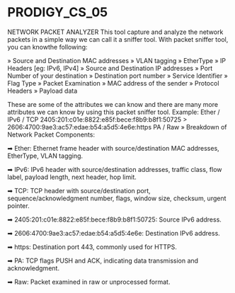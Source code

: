 # PRODIGY_CS_05
NETWORK PACKET ANALYZER
This tool capture and analyze the network packets in a simple way we can call it a sniffer tool. With packet sniffer tool, you can knowthe following:

» Source and Destination MAC addresses
» VLAN tagging
» EtherType
» IP Headers [eg: IPv6, IPv4]
» Source and Destination IP addresses 
» Port Number of your destination 
» Destination port number
» Service Identifier 
» Flag Type 
» Packet Examination
» MAC address of the sender
» Protocol Headers
» Payload data

These are some of the attributes we can know and there are many more attributes we can know by using this packet sniffer tool. 
Example:
          Ether / IPv6 / TCP 2405:201:c01e:8822:e85f:bece:f8b9:b8f1:50725 > 2606:4700:9ae3:ac57:edae:b54:a5d5:4e6e:https PA / Raw
» Breakdown of Network Packet Components:

➡ Ether: Ethernet frame header with source/destination MAC addresses, EtherType, VLAN tagging.

➡ IPv6: IPv6 header with source/destination addresses, traffic class, flow label, payload length, next header, hop limit.

➡ TCP: TCP header with source/destination port, sequence/acknowledgment number, flags, window size, checksum, urgent pointer.

➡ 2405:201:c01e:8822:e85f:bece:f8b9:b8f1:50725: Source IPv6 address.

➡ 2606:4700:9ae3:ac57:edae:b54:a5d5:4e6e: Destination IPv6 address.

➡ https: Destination port 443, commonly used for HTTPS.

➡ PA: TCP flags PUSH and ACK, indicating data transmission and acknowledgment.

➡ Raw: Packet examined in raw or unprocessed format.
